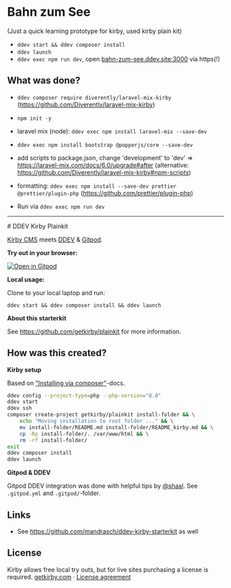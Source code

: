 # Bahn zum See

(Just a quick learning prototype for kirby, used kirby plain kit)

-   `ddev start && ddev composer install`
-   `ddev launch`
-   `ddev exec npm run dev`, open [bahn-zum-see.ddev.site:3000](https://bahn-zum-see.ddev.site:3000/) via https(!)

## What was done?

-   `ddev composer require diverently/laravel-mix-kirby` (https://github.com/Diverently/laravel-mix-kirby)
-   `npm init -y`
-   laravel mix (node): `ddev exec npm install laravel-mix --save-dev`
-   `ddev exec npm install bootstrap @popperjs/core --save-dev`
-   add scripts to package.json, change 'development' to 'dev' => https://laravel-mix.com/docs/6.0/upgrade#after (alternative: https://github.com/Diverently/laravel-mix-kirby#npm-scripts)
-   formatting: `ddev exec npm install --save-dev prettier @prettier/plugin-php` (https://github.com/prettier/plugin-php)

-   Run via `ddev exec npm run dev`

<hr>
# DDEV Kirby Plainkit

[Kirby CMS](https://getkirby.com/) meets [DDEV](https://ddev.com/) & [Gitpod](https://gitpod.io/).

**Try out in your browser:**

[![Open in Gitpod](https://gitpod.io/button/open-in-gitpod.svg)](https://gitpod.io/#https://github.com/mandrasch/ddev-kirby-plainkit/)

**Local usage:**

Clone to your local laptop and run:

```
ddev start && ddev composer install && ddev launch
```

**About this starterkit**

See https://github.com/getkirby/plainkit for more information.

## How was this created?

**Kirby setup**

Based on ["Installing via composer"](https://getkirby.com/docs/cookbook/setup/composer#installing-composer)-docs.

```bash
ddev config --project-type=php --php-version="8.0"
ddev start
ddev ssh
composer create-project getkirby/plainkit install-folder && \
    echo "Moving installation to root folder ..." && \
    mv install-folder/README.md install-folder/README_kirby.md && \
    cp -Rp install-folder/. /var/www/html && \
    rm -rf install-folder/
exit
ddev composer install
ddev launch
```

**Gitpod & DDEV**

Gitpod DDEV integration was done with helpful tips by [@shaal](https://github.com/shaal). See `.gitpod.yml` and `.gitpod/`-folder.

## Links

-   See https://github.com/mandrasch/ddev-kirby-starterkit as well

## License

Kirby allows free local try outs, but for live sites purchasing a license is required.
[getkirby.com](https://getkirby.com) · [License agreement](https://getkirby.com/license)
